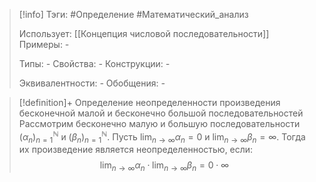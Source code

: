 > [!info]
> Тэги: #Определение #Математический_анализ   
> 
> Использует: [[Концепция числовой последовательности]]
> Примеры: *-*
> 
> Типы: *-*
> Свойства: *-*
> Конструкции: *-*
> 
> Эквивалентности: *-*
> Обобщения: *-*

> [!definition]+ Определение неопределенности произведения бесконечной малой и бесконечно большой последовательностей
> Рассмотрим бесконечно малую и большую последовательности $(\alpha_n)_{n=1}^{\mathbb N}$ и $(\beta_n)_{n=1}^{\mathbb N}$. Пусть $\displaystyle\lim_{n \to \infty}\alpha_n = 0$ и $\displaystyle\lim_{n \to \infty}\beta_n = \infty$. Тогда их произведение является неопределенностью, если: $$\displaystyle\lim_{n \to \infty}\alpha_n \cdot \displaystyle\lim_{n \to \infty}\beta_n = 0\cdot\infty$$